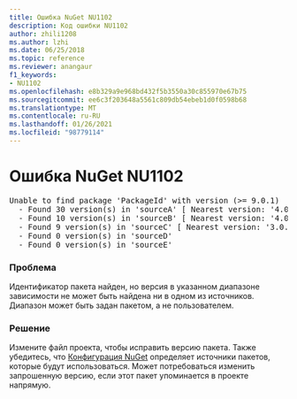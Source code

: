 ```yaml
---
title: Ошибка NuGet NU1102
description: Код ошибки NU1102
author: zhili1208
ms.author: lzhi
ms.date: 06/25/2018
ms.topic: reference
ms.reviewer: anangaur
f1_keywords:
- NU1102
ms.openlocfilehash: e8b329a9e968bd432f5b3550a30c855970e67b75
ms.sourcegitcommit: ee6c3f203648a5561c809db54ebeb1d0f0598b68
ms.translationtype: MT
ms.contentlocale: ru-RU
ms.lasthandoff: 01/26/2021
ms.locfileid: "98779114"
---
```

# <a name="nuget-error-nu1102"></a>Ошибка NuGet NU1102

<pre>Unable to find package 'PackageId' with version (>= 9.0.1)<br/>  - Found 30 version(s) in 'sourceA' [ Nearest version: '4.0.0' ]<br/>  - Found 10 version(s) in 'sourceB' [ Nearest version: '4.0.0-rc-2129' ]<br/>  - Found 9 version(s) in 'sourceC' [ Nearest version: '3.0.0-beta-00032' ]<br/>  - Found 0 version(s) in 'sourceD'<br/>  - Found 0 version(s) in 'sourceE'</pre>

### <a name="issue"></a>Проблема
Идентификатор пакета найден, но версия в указанном диапазоне зависимости не может быть найдена ни в одном из источников. Диапазон может быть задан пакетом, а не пользователем.

### <a name="solution"></a>Решение
Измените файл проекта, чтобы исправить версию пакета. Также убедитесь, что [Конфигурация NuGet](../../consume-packages/Configuring-NuGet-Behavior.md) определяет источники пакетов, которые будут использоваться. Может потребоваться изменить запрошенную версию, если этот пакет упоминается в проекте напрямую.
